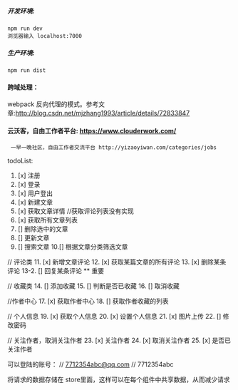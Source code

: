 ##### 开发环境:
    npm run dev
    浏览器输入 localhost:7000
##### 生产环境:
    npm run dist

#### 跨域处理：
webpack 反向代理的模式。参考文章:http://blog.csdn.net/mjzhang1993/article/details/72833847

#### 云沃客，自由工作者平台: https://www.clouderwork.com/
     一早一晚社区，自由工作者交流平台 http://yizaoyiwan.com/categories/jobs

todoList:
1. [x] 注册      
2. [x] 登录     
3. [x] 用户登出 
4. [x] 新建文章
5. [x] 获取文章详情 //获取评论列表没有实现
6. [x] 获取所有文章列表
7. [] 删除选中的文章
8. [] 更新文章
9. [] 搜索文章
10.[] 根据文章分类筛选文章

// 评论类
11. [x] 新增文章评论
12. [x] 获取某篇文章的所有评论
13. [x] 删除某条评论
13-2. [] 回复某条评论  ** 重要

// 收藏类
14. [] 添加收藏
15. [] 判断是否已收藏
16. [] 取消收藏

//作者中心
17. [x] 获取作者中心
18. [] 获取作者收藏的列表

// 个人信息
19. [x] 获取个人信息
20. [x] 设置个人信息
21. [x] 图片上传
22. [] 修改密码

// 关注作者，取消关注作者
23. [x] 关注作者
24. [x] 取消关注作者
25. [x] 是否已关注作者


可以登陆的账号：
// 7712354abc@qq.com
// 7712354abc


将请求的数据存储在 store里面，这样可以在每个组件中共享数据，从而减少请求